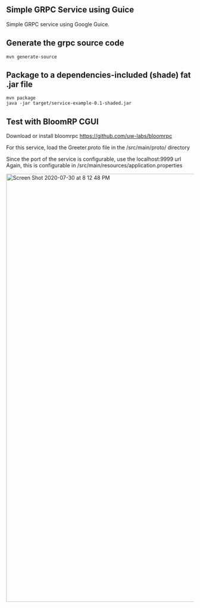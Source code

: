 ## Simple GRPC Service using Guice

Simple GRPC service using Google Guice.

## Generate the grpc source code

```
mvn generate-source
```

## Package to a dependencies-included (shade) fat .jar file

```
mvn package
java -jar target/service-example-0.1-shaded.jar
```

## Test with BloomRP CGUI
Download or install bloomrpc
https://github.com/uw-labs/bloomrpc

For this service, load the Greeter.proto file in 
the /src/main/proto/ directory

Since the port of the service is configurable, use the localhost:9999 url
Again, this is configurable in /src/main/resources/application.properties


<img width="1147" alt="Screen Shot 2020-07-30 at 8 12 48 PM" src="https://user-images.githubusercontent.com/3783738/88996155-638d6580-d2a1-11ea-8b97-a120ac9fe56d.png">